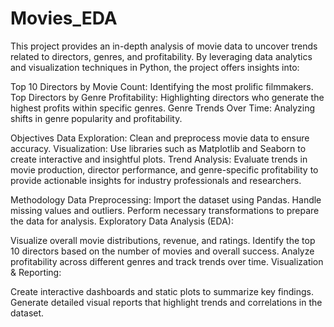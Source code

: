 # Movies_EDA
This project provides an in-depth analysis of movie data to uncover trends related to directors, genres, and profitability. By leveraging data analytics and visualization techniques in Python, the project offers insights into:

Top 10 Directors by Movie Count: Identifying the most prolific filmmakers.
Top Directors by Genre Profitability: Highlighting directors who generate the highest profits within specific genres.
Genre Trends Over Time: Analyzing shifts in genre popularity and profitability.

Objectives
Data Exploration: Clean and preprocess movie data to ensure accuracy.
Visualization: Use libraries such as Matplotlib and Seaborn to create interactive and insightful plots.
Trend Analysis: Evaluate trends in movie production, director performance, and genre-specific profitability to provide actionable insights for industry professionals and researchers.


Methodology
Data Preprocessing:
Import the dataset using Pandas.
Handle missing values and outliers.
Perform necessary transformations to prepare the data for analysis.
Exploratory Data Analysis (EDA):

Visualize overall movie distributions, revenue, and ratings.
Identify the top 10 directors based on the number of movies and overall success.
Analyze profitability across different genres and track trends over time.
Visualization & Reporting:

Create interactive dashboards and static plots to summarize key findings.
Generate detailed visual reports that highlight trends and correlations in the dataset.
